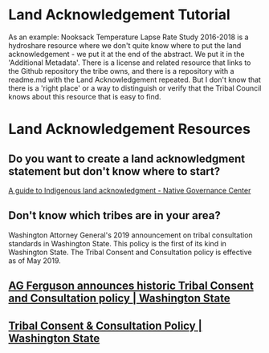 # Land Acknowledgement Tutorial 

As an example: Nooksack Temperature Lapse Rate Study 2016-2018  is a hydroshare resource where we don't quite know where to put the land acknowledgement - we put it at the end of the abstract.  We put it in the 'Additional Metadata'.  There is a license and related resource that links to the Github repository the tribe owns, and there is a repository with a readme.md with the Land Acknowledgement repeated.  But I don't know that there is a 'right place' or a way to distinguish or verify that the Tribal Council knows about this resource that is easy to find.

# Land Acknowledgement Resources

## Do you want to create a land acknowledgment statement but don't know where to start?
[A guide to Indigenous land acknowledgment - Native Governance Center](https://nativegov.org/a-guide-to-indigenous-land-acknowledgment/)

## Don't know which tribes are in your area? 

Washington Attorney General's 2019 announcement on tribal consultation standards in Washington State. This policy is the first of its kind in Washington State.   The Tribal Consent and Consultation policy is effective as of May 2019.
## [AG Ferguson announces historic Tribal Consent and Consultation policy | Washington State](https://www.atg.wa.gov/news/news-releases/ag-ferguson-announces-historic-tribal-consent-and-consultation-policy)

## [Tribal Consent & Consultation Policy | Washington State](https://www.atg.wa.gov/tribal-consent-consultation-policy)
